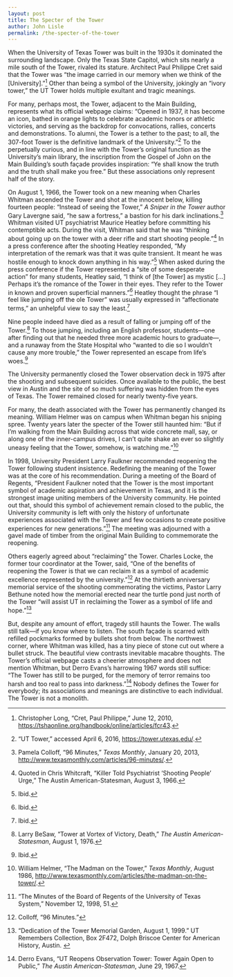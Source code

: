 ```yaml
---
layout: post
title: The Specter of the Tower
author: John Lisle
permalink: /the-specter-of-the-tower
---
```


When the University of Texas Tower was built in the 1930s it dominated the surrounding landscape. Only the Texas State Capitol, which sits nearly a mile south of the Tower, rivaled its stature. Architect Paul Philippe Cret said that the Tower was “the image carried in our memory when we think of the [University].”[^1] Other than being a symbol of the University, jokingly an “ivory tower,” the UT Tower holds multiple exultant and tragic meanings.

For many, perhaps most, the Tower, adjacent to the Main Building, represents what its official webpage claims: “Opened in 1937, it has become an icon, bathed in orange lights to celebrate academic honors or athletic victories, and serving as the backdrop for convocations, rallies, concerts and demonstrations. To alumni, the Tower is a tether to the past; to all, the 307-foot Tower is the definitive landmark of the University.”[^2] To the perpetually curious, and in line with the Tower’s original function as the University’s main library, the inscription from the Gospel of John on the Main Building’s south façade provides inspiration: “Ye shall know the truth and the truth shall make you free.” But these associations only represent half of the story.

On August 1, 1966, the Tower took on a new meaning when Charles Whitman ascended the Tower and shot at the innocent below, killing fourteen people: “Instead of seeing the Tower,” _A Sniper in the Tower_ author Gary Lavergne said, “he saw a fortress,” a bastion for his dark inclinations.[^3] Whitman visited UT psychiatrist Maurice Heatley before committing his contemptible acts. During the visit, Whitman said that he was “thinking about going up on the tower with a deer rifle and start shooting people.”[^4] In a press conference after the shooting Heatley responded, “My interpretation of the remark was that it was quite transient. It meant he was hostile enough to knock down anything in his way.”[^5] When asked during the press conference if the Tower represented a “site of some desperate action” for many students, Heatley said, “I think of [the Tower] as mystic […] Perhaps it’s the romance of the Tower in their eyes. They refer to the Tower in known and proven superficial manners.”[^6] Heatley thought the phrase “I feel like jumping off the ole Tower” was usually expressed in “affectionate terms,” an unhelpful view to say the least.[^7]

Nine people indeed have died as a result of falling or jumping off of the Tower.[^8] To those jumping, including an English professor, students—one after finding out that he needed three more academic hours to graduate—, and a runaway from the State Hospital who “wanted to die so I wouldn’t cause any more trouble,” the Tower represented an escape from life’s woes.[^9] 

The University permanently closed the Tower observation deck in 1975 after the shooting and subsequent suicides. Once available to the public, the best view in Austin and the site of so much suffering was hidden from the eyes of Texas. The Tower remained closed for nearly twenty-five years.

For many, the death associated with the Tower has permanently changed its meaning. William Helmer was on campus when Whitman began his sniping spree. Twenty years later the specter of the Tower still haunted him: “But if I’m walking from the Main Building across that wide concrete mall, say, or along one of the inner-campus drives, I can’t quite shake an ever so slightly uneasy feeling that the Tower, somehow, is watching me.”[^10]

In 1998, University President Larry Faulkner recommended reopening the Tower following student insistence. Redefining the meaning of the Tower was at the core of his recommendation. During a meeting of the Board of Regents, “President Faulkner noted that the Tower is the most important symbol of academic aspiration and achievement in Texas, and it is the strongest image uniting members of the University community. He pointed out that, should this symbol of achievement remain closed to the public, the University community is left with only the history of unfortunate experiences associated with the Tower and few occasions to create positive experiences for new generations.”[^11] The meeting was adjourned with a gavel made of timber from the original Main Building to commemorate the reopening. 

Others eagerly agreed about “reclaiming” the Tower. Charles Locke, the former tour coordinator at the Tower, said, “One of the benefits of reopening the Tower is that we can reclaim it as a symbol of academic excellence represented by the university.”[^12] At the thirtieth anniversary memorial service of the shooting commemorating the victims, Pastor Larry Bethune noted how the memorial erected near the turtle pond just north of the Tower “will assist UT in reclaiming the Tower as a symbol of life and hope.”[^13]

But, despite any amount of effort, tragedy still haunts the Tower. The walls still talk—if you know where to listen. The south façade is scarred with refilled pockmarks formed by bullets shot from below. The northwest corner, where Whitman was killed, has a tiny piece of stone cut out where a bullet struck. The beautiful view contrasts inevitable macabre thoughts. The Tower’s official webpage casts a cheerier atmosphere and does not mention Whitman, but Derro Evans’s harrowing 1967 words still suffice: “The Tower has still to be purged, for the memory of terror remains too harsh and too real to pass into darkness.”[^14] Nobody defines the Tower for everybody; its associations and meanings are distinctive to each individual. The Tower is not a monolith.

[^1]: Christopher Long, “Cret, Paul Philippe,” June 12, 2010, <https://tshaonline.org/handbook/online/articles/fcr43>.

[^2]: “UT Tower,” accessed April 6, 2016, <https://tower.utexas.edu/>.

[^3]: Pamela Colloff, “96 Minutes,” _Texas Monthly_, January 20, 2013, <http://www.texasmonthly.com/articles/96-minutes/>.

[^4]: Quoted in Chris Whitcraft, “Killer Told Psychiatrist ‘Shooting People’ Urge,” The Austin American-Statesman, August 3, 1966.

[^5]: Ibid.

[^6]: Ibid.

[^7]: Ibid.

[^8]: Larry BeSaw, “Tower at Vortex of Victory, Death,” _The Austin American-Statesman_, August 1, 1976.

[^9]: Ibid.

[^10]: William Helmer, “The Madman on the Tower,” _Texas Monthly_, August 1986, <http://www.texasmonthly.com/articles/the-madman-on-the-tower/>.

[^11]: “The Minutes of the Board of Regents of the University of Texas System,” November 12, 1998, 51. 

[^12]: Colloff, “96 Minutes.”

[^13]: “Dedication of the Tower Memorial Garden, August 1, 1999.” UT Remembers Collection, Box 2F472, Dolph Briscoe Center for American History, Austin. 

[^14]: Derro Evans, “UT Reopens Observation Tower: Tower Again Open to Public,” _The Austin American-Statesman_, June 29, 1967.